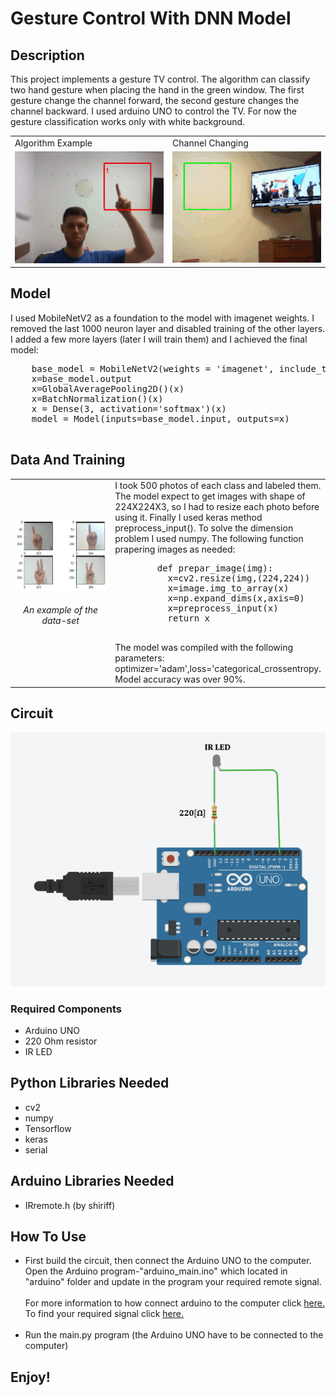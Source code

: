 # Gesture Control With DNN Model
<h2>Description</h2>
<p>
  This project implements a gesture TV control.
  The algorithm can classify two hand gesture when placing the hand in the green window. The first gesture change the channel forward,     the second gesture changes the channel backward.
  I used arduino UNO to control the TV.
  For now the gesture classification works only with white background.
</p>  

<div class="gif">
<table>
  <tr>
    <td>Algorithm Example</td>
    <td>Channel Changing</td>

  </tr>
  <tr>
    <td><img src="images/gesture-example-gif.gif" width=400></td>
    <td><img src="images/TV-control-gif.gif" width=400></td>

  </tr>
 </table>
</div>

<div class="gif">
  <h2>Model</h2>
  I used MobileNetV2 as a foundation to the model with imagenet weights.  I removed the last 1000 neuron layer and disabled training of     the other layers.
  I added a few more layers (later I will train them) and I achieved the final model:
  <pre>
    base_model = MobileNetV2(weights = 'imagenet', include_top=False)
    x=base_model.output
    x=GlobalAveragePooling2D()(x)
    x=BatchNormalization()(x)
    x = Dense(3, activation='softmax')(x)
    model = Model(inputs=base_model.input, outputs=x)
  </pre>
</div>  

<div class = "data_and_train">
  <h2>
    Data And Training
  </h2>
  
  
  <table>

  <tr>
    <td width=40%>
      <img src="images/data-example.png" width=100%>
      <h6 style="text-align:center">
        An example of the data-set
      </h6>
  
  </td>
    <td>
      I took 500 photos of each class and labeled them. The model expect to get images with shape of 224X224X3, so I had to resize each           photo before using it. Finally I used keras method preprocess_input(). To solve the dimension problem I used numpy. The following function prapering images as needed:
      <pre>
        def prepar_image(img):
          x=cv2.resize(img,(224,224))
          x=image.img_to_array(x)
          x=np.expand_dims(x,axis=0)
          x=preprocess_input(x)
          return x
      </pre>
  The model was compiled with the following parameters: optimizer='adam',loss='categorical_crossentropy. Model accuracy was over 90%.
  </td>
  </tr>  
 </table>

</div>  

<div class = "circuit">
  <h2>
    Circuit 
  </h2>
  <img src = "images/Circuit.png">
  <h3>Required Components</h3>
  <ul>
    <li>Arduino UNO</li>
    <li>220 Ohm resistor</li>
    <li>IR LED</li>
  </ul>
</div>


<div class="libraries">
  <h2>Python Libraries Needed</h2>
  <ul>
    <li>cv2</li>
    <li>numpy</li>
    <li>Tensorflow</li>
    <li>keras</li>
    <li>serial</li>
  </ul>
  
  <h2>Arduino Libraries Needed</h2>
  <ul>
    <li>IRremote.h (by shiriff)</li>
  </ul>
</div>


<div class = "how_to_use">
  <h2>
    How To Use  
  </h2>

  <ul>
    <li>
      First build the circuit, then connect the Arduino UNO to the computer. Open the Arduino program-"arduino_main.ino" which             located in "arduino" folder and update in the program your required remote signal.<br /> <br /> 
       For more information to how connect arduino to the computer click <a href="https://www.arduino.cc/en/main/howto">here.</a><br />
       To find your required signal click <a href="https://www.youtube.com/watch?v=8E3ltjnbV0c&t=1443s">here.</a><br /><br />
      </li>
    <li>
      Run the main.py program (the Arduino UNO have to be connected to the computer)
   </li>


  </ul>
   <h2>Enjoy!</h2>
</div>  
  
           

